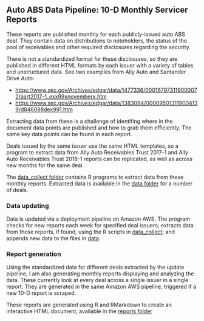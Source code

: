 ## Auto ABS Data Pipeline: 10-D Monthly Servicer Reports

These reports are published monthly for each publicly-issued auto ABS deal. They contain data on distributions to noteholders, the status of the pool of receivables and other required disclosures regarding the security.

There is not a standardized format for these disclosures, so they are published in different HTML formats by each issuer with a variety of tables and unstructured data. See two examples from Ally Auto and Santander Drive Auto:
* https://www.sec.gov/Archives/edgar/data/1477336/000167973119000072/aart2017-1_exx99xnovemberx.htm
* https://www.sec.gov/Archives/edgar/data/1383094/000095013119004139/d846098dex991.htm

Extracting data from these is a challenge of identifing where in the document data points are published and how to grab them efficiently. The same key data points can be found in each report.

Deals issued by the same issuer use the same HTML templates, so a program to extract data from Ally Auto Receivables Trust 2017-1 and Ally Auto Receivables Trust 2018-1 reports can be replicated, as well as across new months for the same deal.

The [data_collect folder](/10-d/data_collect) contains R programs to extract data from these monthly reports. Extracted data is available in the [data folder](/10-d/data) for a number of deals.

### Data updating

Data is updated via a deployment pipeline on Amazon AWS. The program checks for new reports each week for specified deal issuers; extracts data from those reports, if found, using the R scripts in [data_collect](/10-d/data_collect); and appends new data to the files in [data](/10-d/data).


### Report generation

Using the standardized data for different deals extracted by the update pipeline, I am also generating monthly reports displaying and analyzing the data. These currently look at every deal across a single issuer in a single report. They are generated in the same Amazon AWS pipeline, triggered if a new 10-D report is scraped.

These reports are generated using R and RMarkdown to create an interactive HTML document, available in the [reports folder](/10-d/reports)
